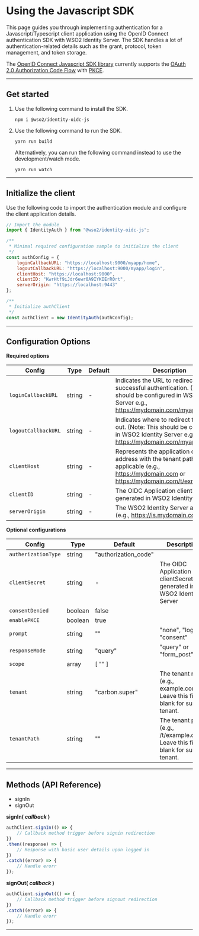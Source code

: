 # Using the Javascript SDK

This page guides you through implementing authentication for a Javascript/Typescript client application using the OpenID Connect authentication SDK with WSO2 Identity Server. The SDK handles a lot of authentication-related details such as the grant, protocol, token management, and token storage. 

The [OpenID Connect Javascript SDK library](https://github.com/wso2-extensions/identity-sdks-js/tree/master/identity-oidc-js) currently supports the [OAuth 2.0 Authorization Code Flow](https://tools.ietf.org/html/rfc6749#section-4.1) with [PKCE](https://tools.ietf.org/html/rfc7636).

---

## Get started

1. Use the following command to install the SDK. 

    ```
    npm i @wso2/identity-oidc-js
    ```

2. Use the following command to run the SDK. 

    ```
    yarn run build
    ```

    Alternatively, you can run the following command instead to use the development/watch mode. 
    
    ```
    yarn run watch
    ```

---

## Initialize the client

Use the following code to import the authentication module and configure the client application details. 

```js
// Import the module
import { IdentityAuth } from "@wso2/identity-oidc-js";

/**
 * Minimal required configuration sample to initialize the client
 */
const authConfig = {
    loginCallbackURL: "https://localhost:9000/myapp/home",
    logoutCallbackURL: "https://localhost:9000/myapp/login",
    clientHost: "https://localhost:9000",
    clientID: "KwrHtf9iJdr6ewr0A9IYKIErR0rt",
    serverOrigin: "https://localhost:9443"
};

/**
 * Initialize authClient
 */
const authClient = new IdentityAuth(authConfig);
```

---

## Configuration Options

**Required options**

| Config              | Type    | Default | Description |
|---                  |---      | ---     |---          |
| `loginCallbackURL`  | string  | -       | Indicates the URL to redirect to upon successful authentication. (Note: This should be configured in WSO2 Identity Server e.g., https://mydomain.com/myapp/home |
| `logoutCallbackURL` | string  | -       | Indicates where to redirect to after log out. (Note: This should be configured in WSO2 Identity Server e.g., https://mydomain.com/myapp/login |
| `clientHost`        | string  | -       | Represents the application origin address with the tenant path if applicable (e.g., https://mydomain.com or https://mydomain.com/t/exmaple.com) |
| `clientID`          | string  | -       | The OIDC Application clientID generated in WSO2 Identity Server |
| `serverOrigin`      | string  | -       | The WSO2 Identity Server address (e.g., https://is.mydomain.com) |


**Optional configurations**

| Config              | Type    | Default               | Description |
|---                  |---      | ---                   |---          |
| `autherizationType` | string  | "authorization_code"  |             |
| `clientSecret`      | string  | -                     | The OIDC Application clientSecret generated in WSO2 Identity Server |
| `consentDenied`     | boolean | false                 |             |
| `enablePKCE`        | boolean | true                  |             |
| `prompt`            | string  | ""                    | "none", "login", "consent" |
| `responseMode`      | string  | "query"               | "query" or "form_post"  |
| `scope`             | array   | [ "" ]                |             |
| `tenant`            | string  | "carbon.super"        | The tenant name (e.g., example.com). Leave this field blank for super tenant. |
| `tenantPath`        | string  | ""                    | The tenant path (e.g., /t/example.com). Leave this field blank for super tenant. |

---

## Methods (API Reference)

* signIn
* signOut

**signIn( _callback_ )**

```js
authClient.signIn(() => {
    // Callback method trigger before signin redirection
})
.then((response) => {
    // Response with basic user details upon logged in
})
.catch((error) => {
    // Handle erorr
});
```

**signOut( _callback_ )**

```js
authClient.signOut(() => {
    // Callback method trigger before signout redirection
})
.catch((error) => {
    // Handle erorr
});
```

---

<!-- TODO: Refactor below content -->
<!-- ## Advance methods

#### OPConfigurationUtil.initOPConfiguration(wellKnownEndpoint, forceInit)

Initiate the authentication module using openid provider configuration endpoint.
* `wellKnownEndpoint` well known endpoint.
* `forceInit` whether to re-initiate the configuration.

#### OPConfigurationUtil.resetOPConfiguration()

Reset the configuration acquired from openid provider.

#### SignInUtil.sendAuthorizationRequest(requestParams)

Sends the OAuth2 authorization code request to the IdP based on the provided request params.

`requestParams` is type of `OIDCRequestParamsInterface`

```typescript
interface OIDCRequestParamsInterface {
    clientID: string;
    clientHost: string;
    clientSecret?: string;
    enablePKCE: boolean;
    redirectUri: string;
    scope?: string[];
    serverOrigin: string;
}
```

* `clientID` Client id of the application.
* `clientHost` Client host name.
* `clientSecret` Client secret of the application. If not provided, it will considered as a public client.
* `enablePKCE` Enable PKCE for the authorization grant type.
* `redirectUri` Callback url of the application.

#### SignInUtil.hasAuthorizationCode()

Check whether the current url contains the OAuth2 authorization code.

#### SignInUtil.sendTokenRequest(requestParams)

Sends the OAuth2 token request and returns a Promise with token response. Also validate the signature of the id_token.

`requestParams` is type of `OIDCRequestParamsInterface` as explained above.

Response will be a `Promise<TokenResponseInterface>`.

```js
interface TokenResponseInterface {
    accessToken: string;
    idToken: string;
    expiresIn: string;
    scope: string;
    refreshToken: string;
    tokenType: string;
}
```

* `accessToken` access token.
* `idToken` id_token value.
* `expiresIn`validity period.
* `scope` scope returned.
* `refreshToken` refresh token.
* `tokenType` token type.

#### SignInUtil.getAuthenticatedUser(idToken)

This will extract the authenticated user from the id_token.

Response will be in `AuthenticatedUserInterface`.

```js
interface AuthenticatedUserInterface {
    displayName?: string;
    email?: string;
    username: string;
}
```

* `displayName` display name of the user.
* `email` email of the user.
* `username` username.

#### AuthenticateSessionUtil.initUserSession(tokenResponse, authenticatedUser)

This will initiate the user session using the attributes in tokenResponse and authenticatedUser.

tokenResponse is type of `TokenResponseInterface` and authenticatedUser is type of `AuthenticatedUserInterface`.

#### AuthenticateSessionUtil.getAccessToken()

This will returns a Promise containing the OAuth2 access_token. Also it will refresh the access_token if it is expired.

Response will be a `Promise<string>`.

#### SignOutUtil.sendSignOutRequest(redirectUri)

Sends the logout request the openid provider. Requires the redirect uri of the application.

#### AuthenticateSessionUtil.endAuthenticatedSession()

Terminates the user session and clears the session attributes. -->
